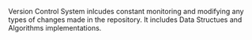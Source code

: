 Version Control System inlcudes constant monitoring and modifying any types of changes made in the repository. It includes Data Structues and Algorithms implementations.
